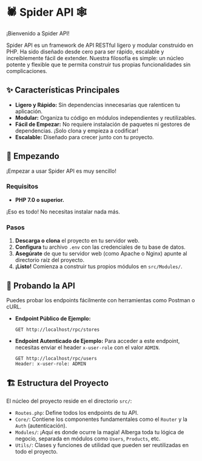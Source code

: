 # 🕷️ Spider API 🕸️

¡Bienvenido a Spider API!

Spider API es un framework de API RESTful ligero y modular construido en PHP. Ha sido diseñado desde cero para ser rápido, escalable y increíblemente fácil de extender. Nuestra filosofía es simple: un núcleo potente y flexible que te permita construir tus propias funcionalidades sin complicaciones.

## ✨ Características Principales

- **Ligero y Rápido:** Sin dependencias innecesarias que ralenticen tu aplicación.
- **Modular:** Organiza tu código en módulos independientes y reutilizables.
- **Fácil de Empezar:** No requiere instalación de paquetes ni gestores de dependencias. ¡Solo clona y empieza a codificar!
- **Escalable:** Diseñado para crecer junto con tu proyecto.

## 🚀 Empezando

¡Empezar a usar Spider API es muy sencillo!

### Requisitos

- **PHP 7.0 o superior.**

¡Eso es todo! No necesitas instalar nada más.

### Pasos

1.  **Descarga o clona** el proyecto en tu servidor web.
2.  **Configura** tu archivo `.env` con las credenciales de tu base de datos.
3.  **Asegúrate** de que tu servidor web (como Apache o Nginx) apunte al directorio raíz del proyecto.
4.  **¡Listo!** Comienza a construir tus propios módulos en `src/Modules/`.

## 🧪 Probando la API

Puedes probar los endpoints fácilmente con herramientas como Postman o cURL.

- **Endpoint Público de Ejemplo:**

  ```
  GET http://localhost/rpc/stores
  ```

- **Endpoint Autenticado de Ejemplo:**
  Para acceder a este endpoint, necesitas enviar el header `x-user-role` con el valor `ADMIN`.
  ```
  GET http://localhost/rpc/users
  Header: x-user-role: ADMIN
  ```

## 🏗️ Estructura del Proyecto

El núcleo del proyecto reside en el directorio `src/`:

- `Routes.php`: Define todos los endpoints de tu API.
- `Core/`: Contiene los componentes fundamentales como el `Router` y la `Auth` (autenticación).
- `Modules/`: ¡Aquí es donde ocurre la magia! Alberga toda tu lógica de negocio, separada en módulos como `Users`, `Products`, etc.
- `Utils/`: Clases y funciones de utilidad que pueden ser reutilizadas en todo el proyecto.
